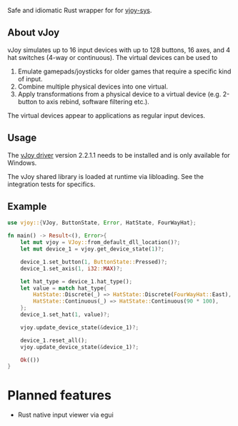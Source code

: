 Safe and idiomatic Rust wrapper for for [vjoy-sys](https://crates.io/crates/vjoy-sys).

## About vJoy
vJoy simulates up to 16 input devices with up to 128 buttons, 16 axes, and 4 hat switches (4-way or continuous).
The virtual devices can be used to 
1) Emulate gamepads/joysticks for older games that require a specific kind of input.
2) Combine multiple physical devices into one virtual.
3) Apply transformations from a physical device to a virtual device (e.g. 2-button to axis rebind, software filtering etc.).

The virtual devices appear to applications as regular input devices.

## Usage
The [vJoy driver](https://github.com/njz3/vJoy/) version 2.2.1.1 needs to be installed and is only available for Windows.

The vJoy shared library is loaded at runtime via libloading. See the integration tests for specifics.

## Example
```rust
use vjoy::{VJoy, ButtonState, Error, HatState, FourWayHat};

fn main() -> Result<(), Error>{
    let mut vjoy = VJoy::from_default_dll_location()?;
    let mut device_1 = vjoy.get_device_state(1)?;

    device_1.set_button(1, ButtonState::Pressed)?;
    device_1.set_axis(1, i32::MAX)?;

    let hat_type = device_1.hat_type();
    let value = match hat_type{
        HatState::Discrete(_) => HatState::Discrete(FourWayHat::East),
        HatState::Continuous(_) => HatState::Continuous(90 * 100),
    };
    device_1.set_hat(1, value)?;

    vjoy.update_device_state(&device_1)?;

    device_1.reset_all();
    vjoy.update_device_state(&device_1)?;

    Ok(())
}
```

# Planned features
- Rust native input viewer via egui